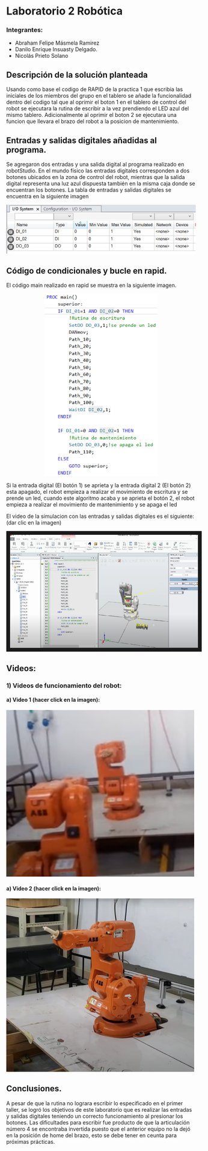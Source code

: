 
# Laboratorio 2 Robótica

### Integrantes: 
- Abraham Felipe Másmela Ramirez
- Danilo Enrique Insuasty Delgado.
- Nicolás Prieto Solano
## Descripción de la solución planteada
<p>Usando como base el codigo de RAPID de la practica 1 que escribia las iniciales de los miembros del grupo en el tablero se añade la funcionalidad dentro del codigo tal que al oprimir el boton 1 en el tablero de control del robot se ejecutara la rutina de escribir a la vez prendiendo el LED azul del mismo tablero. Adicionalmente al oprimir el boton 2 se ejecutara una funcion que llevara el brazo del robot a la posicion de mantenimiento.</p>

## Entradas y salidas digitales añadidas al programa.
Se agregaron dos entradas y una salida digital al programa realizado en robotStudio. En el mundo físico las entradas digitales corresponden a dos botones ubicados en la zona de control del robot, mientras que la salida digital representa una luz azul dispuesta también en la misma caja donde se encuentran los botones.
La tabla de entradas y salidas digitales se encuentra en la siguiente imagen

<div>
<p style = 'text-align:center;' align="center">
<img src="https://github.com/NicolasPrietoS/RoboticaLab2_Abraham_Danilo_Nicolas_2023/blob/main/imagenes/imagen%20entradas%20digitales1.png" width="600px" >
</p>
</div>

## Código de condicionales y bucle en rapid.
El código main realizado en rapid se muestra en la siguiente imagen.

<div>
<p style = 'text-align:center;' align="center">
<img src="https://github.com/NicolasPrietoS/RoboticaLab2_Abraham_Danilo_Nicolas_2023/blob/main/imagenes/codigo%20rapid.png" width="300px" >
</p>
</div>

Si la entrada digital (El botón 1) se aprieta y la entrada digital 2 (El botón 2) esta apagado, el robot empieza a realizar el movimiento de escritura y se prende un led, cuando este algoritmo acaba y se aprieta el botón 2, el robot empieza a realizar el movimiento de mantenimiento y se apaga el led

El video de la simulacion con las entradas y salidas digitales es el siguiente: (dar clic en la imagen)

<a href="https://www.youtube.com/watch?v=5B5bgZt7Wfg&ab_channel=AbrahamFelipeMasmela"><img src="https://github.com/NicolasPrietoS/RoboticaLab2_Abraham_Danilo_Nicolas_2023/blob/main/imagenes/imgagen%20video%20simu.png" 
alt="IMAGE ALT TEXT HERE" width="500" height="300" border="10" /></a>


<h2>Videos:</h2>

<h3>1) Videos de funcionamiento del robot:</h3>
  <h4>a) Video 1 (hacer click en la imagen):</h4>
  <a href="https://youtu.be/UBZBv8D7sB0" target='_blank'><img width=500px src="Videos/image_2023-04-15_195242575.png"/></a>
  <h4>a) Video 2 (hacer click en la imagen):</h4>
  <a href="https://youtu.be/Xxzc5nZoff8" target='blank'><img width=500px src="Videos/Miniatura1.png"/></a>
  
  ## Conclusiones.
  A pesar de que la rutina no lograra escribir lo especificado en el primer taller, se logró los objetivos de este laboratorio que es realizar las entradas y salidas digitales teniendo un correcto funcionamiento al presionar los botones. Las dificultades para escribir fue producto de que la articulación número 4 se encontraba invertida puesto que el anterior equipo no la dejó en la posición de home del brazo, esto se debe tener en ceunta para próximas prácticas.
